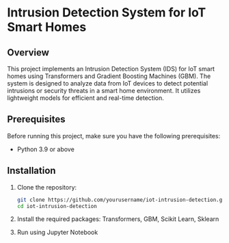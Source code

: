 # Intrusion Detection System for IoT Smart Homes

## Overview

This project implements an Intrusion Detection System (IDS) for IoT smart homes using Transformers and Gradient Boosting Machines (GBM). The system is designed to analyze data from IoT devices to detect potential intrusions or security threats in a smart home environment. It utilizes lightweight models for efficient and real-time detection.

## Prerequisites

Before running this project, make sure you have the following prerequisites:

- Python 3.9 or above
## Installation

1. Clone the repository:

   ```bash
   git clone https://github.com/yourusername/iot-intrusion-detection.git
   cd iot-intrusion-detection
2. Install the required packages:
   Transformers, GBM, Scikit Learn, Sklearn

3. Run using Jupyter Notebook

